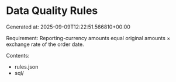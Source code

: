 # Data Quality Rules

Generated at: 2025-09-09T12:22:51.566810+00:00

Requirement: Reporting-currency amounts equal original amounts × exchange rate of the order date.

Contents:
- rules.json
- sql/
